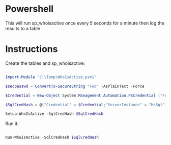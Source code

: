 # **Powershell**
This  will run sp_whoisactive once every 5 seconds for a minute then log the results to a table
# Instructions
Create the tables and sp_whoisactive:
```powershell 

Import-Module "C:\Temp\WhoIsActive.psm1"

$secpasswd = ConvertTo-SecureString "Foo" -AsPlainText -Force                        

$Credential = New-Object System.Management.Automation.PSCredential ("FooUser", $secpasswd)

$SqlCredHash = @{"Credential" = $Credential;"ServerInstance" = "MsSql";"Database" = "Foo"}

Setup-WhoIsActive -SqlCredHash $SqlCredHash 
```
Run it:
```powershell 

Run-WhoIsActive -SqlCredHash $SqlCredHash 

```